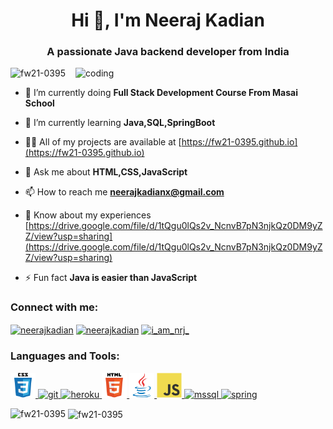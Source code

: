 
<h1 align="center">Hi 👋, I'm Neeraj Kadian</h1>
<h3 align="center">A passionate Java backend developer from India</h3>

<img align="right" alt="coding" width="400" src="https://user-images.githubusercontent.com/55389276/140866485-8fb1c876-9a8f-4d6a-98dc-08c4981eaf70.gif">

<p align="left"> <img src="https://komarev.com/ghpvc/?username=fw21-0395&label=Profile%20views&color=0e75b6&style=flat" alt="fw21-0395" /> </p>

- 🔭 I’m currently doing **Full Stack Development Course From Masai School**

- 🌱 I’m currently learning **Java,SQL,SpringBoot**

- 👨‍💻 All of my projects are available at [https://fw21-0395.github.io](https://fw21-0395.github.io)

- 💬 Ask me about **HTML,CSS,JavaScript**

- 📫 How to reach me **neerajkadianx@gmail.com**

- 📄 Know about my experiences [https://drive.google.com/file/d/1tQgu0lQs2v_NcnvB7pN3njkQz0DM9yZZ/view?usp=sharing](https://drive.google.com/file/d/1tQgu0lQs2v_NcnvB7pN3njkQz0DM9yZZ/view?usp=sharing)

- ⚡ Fun fact **Java is easier than JavaScript**

<h3 align="left">Connect with me:</h3>
<p align="left">
<a href="https://www.linkedin.com/in/neeraj-kadian-001581204/" target="_blank"><img align="center" src="https://raw.githubusercontent.com/rahuldkjain/github-profile-readme-generator/master/src/images/icons/Social/linked-in-alt.svg" alt="neerajkadian" height="30" width="40" /></a>
<a href="https://www.facebook.com/Neeraj.kadian.9681" target="_blank"><img align="center" src="https://raw.githubusercontent.com/rahuldkjain/github-profile-readme-generator/master/src/images/icons/Social/facebook.svg" alt="neerajkadian" height="30" width="40" /></a>
<a href="https://instagram.com/i_am_nrj_" target="_blank"><img align="center" src="https://raw.githubusercontent.com/rahuldkjain/github-profile-readme-generator/master/src/images/icons/Social/instagram.svg" alt="i_am_nrj_" height="30" width="40" /></a>
</p>

<h3 align="left">Languages and Tools:</h3>
<p align="left"> <a href="https://www.w3schools.com/css/" target="_blank" rel="noreferrer"> <img src="https://raw.githubusercontent.com/devicons/devicon/master/icons/css3/css3-original-wordmark.svg" alt="css3" width="40" height="40"/> </a> <a href="https://git-scm.com/" target="_blank" rel="noreferrer"> <img src="https://www.vectorlogo.zone/logos/git-scm/git-scm-icon.svg" alt="git" width="40" height="40"/> </a> <a href="https://heroku.com" target="_blank" rel="noreferrer"> <img src="https://www.vectorlogo.zone/logos/heroku/heroku-icon.svg" alt="heroku" width="40" height="40"/> </a> <a href="https://www.w3.org/html/" target="_blank" rel="noreferrer"> <img src="https://raw.githubusercontent.com/devicons/devicon/master/icons/html5/html5-original-wordmark.svg" alt="html5" width="40" height="40"/> </a> <a href="https://www.java.com" target="_blank" rel="noreferrer"> <img src="https://raw.githubusercontent.com/devicons/devicon/master/icons/java/java-original.svg" alt="java" width="40" height="40"/> </a> <a href="https://developer.mozilla.org/en-US/docs/Web/JavaScript" target="_blank" rel="noreferrer"> <img src="https://raw.githubusercontent.com/devicons/devicon/master/icons/javascript/javascript-original.svg" alt="javascript" width="40" height="40"/> </a> <a href="https://www.microsoft.com/en-us/sql-server" target="_blank" rel="noreferrer"> <img src="https://www.svgrepo.com/show/303229/microsoft-sql-server-logo.svg" alt="mssql" width="40" height="40"/> </a> <a href="https://spring.io/" target="_blank" rel="noreferrer"> <img src="https://www.vectorlogo.zone/logos/springio/springio-icon.svg" alt="spring" width="40" height="40"/> </a> </p>

<p><img align="left" src="https://github-readme-stats.vercel.app/api/top-langs?username=fw21-0395&show_icons=true&locale=en&layout=compact" alt="fw21-0395" /></p>

<p>&nbsp;<img align="center" src="https://github-readme-stats.vercel.app/api?username=fw21-0395&show_icons=true&locale=en" alt="fw21-0395" /></p>

<!-- <p><img align="center" src="https://github-readme-streak-stats.herokuapp.com/?user=fw21-0395&" alt="fw21-0395" /></p> -->
